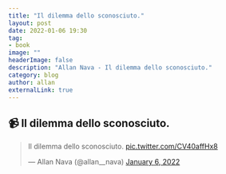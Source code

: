 ```yaml
---
title: "Il dilemma dello sconosciuto."
layout: post
date: 2022-01-06 19:30
tag: 
- book
image: ""
headerImage: false
description: "Allan Nava - Il dilemma dello sconosciuto."
category: blog
author: allan
externalLink: true
---
```


## :video_camera: Il dilemma dello sconosciuto.

<blockquote class="twitter-tweet" data-theme="dark"><p lang="it" dir="ltr">Il dilemma dello sconosciuto. <a href="https://t.co/CV40affHx8">pic.twitter.com/CV40affHx8</a></p>&mdash; Allan Nava (@allan__nava) <a href="https://twitter.com/allan__nava/status/1479025697947631619?ref_src=twsrc%5Etfw">January 6, 2022</a></blockquote> <script async src="https://platform.twitter.com/widgets.js" charset="utf-8"></script>
